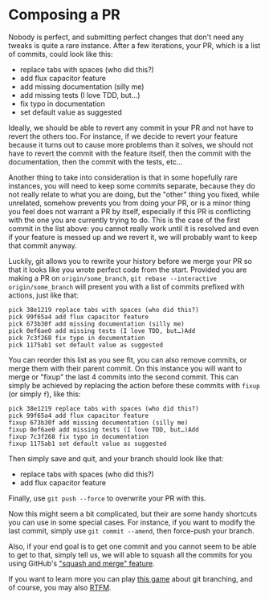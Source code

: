 # Composing a PR

Nobody is perfect, and submitting perfect changes that don't need any tweaks is
quite a rare instance. After a few iterations, your PR, which is a list of
commits, could look like this:

- replace tabs with spaces (who did this?)
- add flux capacitor feature
- add missing documentation (silly me)
- add missing tests (I love TDD, but…)
- fix typo in documentation
- set default value as suggested

Ideally, we should be able to revert any commit in your PR and not have to
revert the others too. For instance, if we decide to revert your feature
because it turns out to cause more problems than it solves, we should not have
to revert the commit with the feature itself, then the commit with the
documentation, then the commit with the tests, etc…

Another thing to take into consideration is that in some hopefully rare
instances, you will need to keep some commits separate, because they do not
really relate to what you are doing, but the "other" thing you fixed, while
unrelated, somehow prevents you from doing your PR, or is a minor thing you
feel does not warrant a PR by itself, especially if this PR is conflicting with
the one you are currently trying to do. This is the case of the first commit in
the list above: you cannot really work until it is resolved and even if your
feature is messed up and we revert it, we will probably want to keep that
commit anyway.

Luckily, git allows you to rewrite your history before we merge your PR so that
it looks like you wrote perfect code from the start. Provided you are making a
PR on `origin/some_branch`, `git rebase --interactive origin/some_branch` will
present you with a list of commits prefixed with actions, just like that:

```
pick 38e1219 replace tabs with spaces (who did this?)
pick 99f65a4 add flux capacitor feature
pick 673b30f add missing documentation (silly me)
pick 0ef6ae0 add missing tests (I love TDD, but…)Add
pick 7c3f268 fix typo in documentation
pick 1175ab1 set default value as suggested
```

You can reorder this list as you see fit, you can also remove commits, or
merge them with their parent commit. On this instance you will want to merge or
"fixup" the last 4 commits into the second commit. This can simply be achieved
by replacing the action before these commits with `fixup` (or simply `f`), like
this:

```
pick 38e1219 replace tabs with spaces (who did this?)
pick 99f65a4 add flux capacitor feature
fixup 673b30f add missing documentation (silly me)
fixup 0ef6ae0 add missing tests (I love TDD, but…)Add
fixup 7c3f268 fix typo in documentation
fixup 1175ab1 set default value as suggested
```

Then simply save and quit, and your branch should look like that:

- replace tabs with spaces (who did this?)
- add flux capacitor feature

Finally, use `git push --force` to overwrite your PR with this.

Now this might seem a bit complicated, but their are some handy shortcuts you
can use in some special cases. For instance, if you want to modify the last
commit, simply use `git commit --amend`, then force-push your branch.

Also, if your end goal is to get one commit and you cannot seem to be able to
get to that, simply tell us, we will able to squash all the commits for you
using GitHub's
["squash and merge" feature](https://github.com/blog/2141-squash-your-commits).

If you want to learn more you can play
[this game](http://pcottle.github.io/learnGitBranching/)
about git branching, and of course, you may also
[RTFM](https://git-scm.com/book/en/v2/Git-Tools-Rewriting-History).
